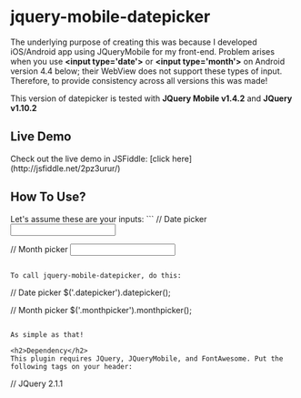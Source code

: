 jquery-mobile-datepicker
========================

The underlying purpose of creating this was because I developed iOS/Android app using JQueryMobile for my front-end. Problem arises when you use <b>\<input type='date'\></b> or <b>\<input type='month'\></b> on Android version 4.4 below; their WebView does not support these types of input. Therefore, to provide consistency across all versions this was made!

This version of datepicker is tested with <b>JQuery Mobile v1.4.2</b> and <b>JQuery v1.10.2</b>

<h2>Live Demo </h2>
Check out the live demo in JSFiddle: [click here](http://jsfiddle.net/2pz3urur/)

<h2>How To Use?</h2>
Let's assume these are your inputs:
```
// Date picker
<input type='text' class='datepicker'>

// Month picker
<input type='text' class='monthpicker'>
```

To call jquery-mobile-datepicker, do this:
```
// Date picker
$('.datepicker').datepicker();

// Month picker
$('.monthpicker').monthpicker();
```

As simple as that!

<h2>Dependency</h2>
This plugin requires JQuery, JQueryMobile, and FontAwesome. Put the following tags on your header:
```
// JQuery 2.1.1
<script src='//cdnjs.cloudflare.com/ajax/libs/jquery/2.1.1/jquery.min.js'>

// JQuery Mobile 
<script src='//cdnjs.cloudflare.com/ajax/libs/jquery-mobile/1.4.1/jquery.mobile.min.js'>
<link rel='stylesheet' href='//cdnjs.cloudflare.com/ajax/libs/jquery-mobile/1.4.1/jquery.mobile.min.css'>

// Font Awesome
<link rel='stylesheet' href='//cdnjs.cloudflare.com/ajax/libs/font-awesome/4.2.0/css/font-awesome.min.css'>
<link rel='stylesheet' href='//cdnjs.cloudflare.com/ajax/libs/font-awesome/4.2.0/fonts/FontAwesome.otf'>
```

